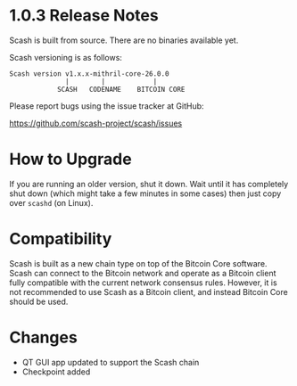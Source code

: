 1.0.3 Release Notes
===================

Scash is built from source. There are no binaries available yet.

Scash versioning is as follows:
```
Scash version v1.x.x-mithril-core-26.0.0 
              |        |            |
            SCASH   CODENAME    BITCOIN CORE
```

Please report bugs using the issue tracker at GitHub:

  <https://github.com/scash-project/scash/issues>

How to Upgrade
==============

If you are running an older version, shut it down. Wait until it has completely
shut down (which might take a few minutes in some cases) then just copy over
`scashd` (on Linux).

Compatibility
=============

Scash is built as a new chain type on top of the Bitcoin Core software. Scash
can connect to the Bitcoin network and operate as a Bitcoin client fully compatible
with the current network consensus rules. However, it is not recommended to use Scash
as a Bitcoin client, and instead Bitcoin Core should be used.

Changes
=======

- QT GUI app updated to support the Scash chain
- Checkpoint added

